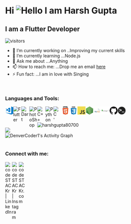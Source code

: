# Hi <img src="https://raw.githubusercontent.com/MartinHeinz/MartinHeinz/master/wave.gif" alt="Hello" width="35px"> I am Harsh Gupta

## I am a Flutter Developer


![visitors](https://visitor-badge.laobi.icu/badge?page_id=harshgupta80700.harshgupta80700)


- 🔭 I’m currently working on ..Improving my current skills
- 🌱 I’m currently learning ...Node.js
- 💬 Ask me about ...Anything 
- 📫 How to reach me: ...Drop me an email <a href = "mailto:harshgupta.80700@gmail.com">here</a>
- ⚡ Fun fact: ...I am in love with Singing

<br />

### Languages and Tools:

[<img align="left" alt="Visual Studio Code" width="26px" src="https://raw.githubusercontent.com/github/explore/80688e429a7d4ef2fca1e82350fe8e3517d3494d/topics/visual-studio-code/visual-studio-code.png" />](https://github.com/harshgupta80700)
[<img align="left" alt="Flutter" width="26px" src="https://www.kindpng.com/picc/m/355-3557482_flutter-logo-png-transparent-png.png" />](https://github.com/harshgupta80700)
[<img align="left" alt="Dart" width="26px" src="https://pbs.twimg.com/profile_images/993555605078994945/Yr-pWI4G.jpg" />](https://github.com/harshgupta80700)
[<img align="left" alt="PhotoShop" width="26px" src="https://upload.wikimedia.org/wikipedia/commons/thumb/a/af/Adobe_Photoshop_Mobile_icon.svg/1049px-Adobe_Photoshop_Mobile_icon.svg.png" />](https://github.com/harshgupta80700)
[<img align="left" alt="C++" width="26px" src="https://raw.githubusercontent.com/isocpp/logos/master/cpp_logo.png" />](https://github.com/harshgupta80700)
[<img align="left" alt="Python" width="26px" src="https://upload.wikimedia.org/wikipedia/commons/thumb/c/c3/Python-logo-notext.svg/1200px-Python-logo-notext.svg.png" />](https://github.com/harshgupta80700)
[<img align="left" alt="C" width="26px" src="https://www.pngkit.com/png/full/101-1010012_c-programming-icon-c-programming-language-logo.png" />](https://github.com/harshgupta80700)
[<img align="left" alt="HTML5" width="26px" src="https://raw.githubusercontent.com/github/explore/80688e429a7d4ef2fca1e82350fe8e3517d3494d/topics/html/html.png" />](https://github.com/harshgupta80700)
[<img align="left" alt="CSS3" width="26px" src="https://raw.githubusercontent.com/github/explore/80688e429a7d4ef2fca1e82350fe8e3517d3494d/topics/css/css.png" />](https://github.com/harshgupta80700)
[<img align="left" alt="JavaScript" width="26px" src="https://raw.githubusercontent.com/github/explore/80688e429a7d4ef2fca1e82350fe8e3517d3494d/topics/javascript/javascript.png" />](https://github.com/harshgupta80700)
[<img align="left" alt="Node.js" width="26px" src="https://raw.githubusercontent.com/github/explore/80688e429a7d4ef2fca1e82350fe8e3517d3494d/topics/nodejs/nodejs.png" />](https://github.com/harshgupta80700)
[<img align="left" alt="MySQL" width="26px" src="https://raw.githubusercontent.com/github/explore/80688e429a7d4ef2fca1e82350fe8e3517d3494d/topics/mysql/mysql.png" />](https://github.com/harshgupta80700)
[<img align="left" alt="MongoDB" width="26px" src="https://raw.githubusercontent.com/github/explore/80688e429a7d4ef2fca1e82350fe8e3517d3494d/topics/mongodb/mongodb.png" />](https://github.com/harshgupta80700)
[<img align="left" alt="GitHub" width="26px" src="https://raw.githubusercontent.com/github/explore/78df643247d429f6cc873026c0622819ad797942/topics/github/github.png" />](https://github.com/harshgupta80700)
[<img align="left" alt="Terminal" width="26px" src="https://raw.githubusercontent.com/github/explore/80688e429a7d4ef2fca1e82350fe8e3517d3494d/topics/terminal/terminal.png" />](https://github.com/harshgupta80700)

<br />
<br />'

<div>
      <img align="left" width=396 src="https://github-readme-stats.vercel.app/api?username=harshgupta80700&show_icons=true&theme=react&border_color=61dafb&include_all_commits=false&count_private=true&hide=issues" alt="harshgupta80700" />
      <img align="left" width=396 src="http://github-readme-streak-stats.herokuapp.com?user=harshgupta80700&theme=react&border=61DAFB&fire=DDB80F"/>
</div>
     
      

<!-- <div style="width: 50%; float: right;">
      <img src="https://github-readme-stats.vercel.app/api/top-langs/?username=harshgupta80700&layout=compact&theme=dark&theme=react&border_color=61dafb&langs_count=5&card_width=500&show_all_langs=true" alt="harshgupta80700" />
</div> -->


<br />
<br />

<img alt="DenverCoder1's Activity Graph" src="https://activity-graph.herokuapp.com/graph?username=harshgupta80700&bg_color=1F222E&color=61dafb&line=F85D7F&point=FFFFFF&hide_border=true" />
      

<br />

<br />

<!-- [![Anurag's github stats](https://github-readme-stats.vercel.app/apiharshgupta80700anuraghazra&show_icon=true)](https://github.com/anuraghazra/github-readme-stats) -->
<!-- <p align="center"><img src="https://devicons.github.io/devicon/devicon.git/icons/react/react-original-wordmark.svg" alt="react" width="40" height="40"/> <img src="https://devicons.github.io/devicon/devicon.git/icons/bootstrap/bootstrap-plain.svg" alt="bootstrap"  width="40" height="40"/> <img src="https://devicons.github.io/devicon/devicon.git/icons/c/c-original.svg" alt="c"  width="40" height="40"/> <img src="https://devicons.github.io/devicon/devicon.git/icons/cplusplus/cplusplus-original.svg" alt="cplusplus"  width="40" height="40"/> <img src="https://devicons.github.io/devicon/devicon.git/icons/css3/css3-original-wordmark.svg" alt="css3"  width="40" height="40"/> <img src="https://devicons.github.io/devicon/devicon.git/icons/html5/html5-original-wordmark.svg" alt="html5"  width="40" height="40"/> <img src="https://devicons.github.io/devicon/devicon.git/icons/java/java-original-wordmark.svg" alt="java"  width="40" height="40"/> <img src="https://devicons.github.io/devicon/devicon.git/icons/javascript/javascript-original.svg" alt="javascript"  width="40" height="40"/> <img src="https://devicons.github.io/devicon/devicon.git/icons/sass/sass-original.svg" alt="sass"  width="40" height="40"/></p> -->
<!-- <img src="https://github-readme-stats.vercel.app/api?username=harshgupta80700&show_icons=true&title_color=fff&icon_color=79ff97&text_color=9f9f9f&bg_color=151515&include_all_commits=false&count_private=true&hide=issues" alt="harshgupta80700" /> -->


### Connect with me:

[<img align="left" target=" " alt="codeSTACKr | LinkedIn" width="22px" src="https://cdn.jsdelivr.net/npm/simple-icons@v3/icons/linkedin.svg" />](https://www.linkedin.com/in/harsh-gupta-129233145/)
[<img align="left" alt="codeSTACKr | Instagram" width="22px" src="https://cdn.jsdelivr.net/npm/simple-icons@v3/icons/instagram.svg" />](https://www.instagram.com/_harsh.hg807_/)
[<img align="left" alt="codeSTACKr.com" width="22px" src="https://image.flaticon.com/icons/png/512/61/61045.png" />](https://www.facebook.com/harshgupta.80700)





